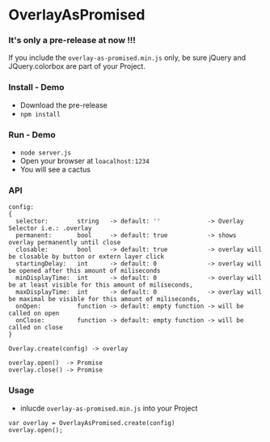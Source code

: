 # OverlayAsPromised

### It's only a pre-release at now !!!
If you include the ```overlay-as-promised.min.js``` only, be sure jQuery and JQuery.colorbox are part of your Project.

### Install - Demo

* Download the pre-release
* ``` npm install ``` 


### Run - Demo

* ``` node server.js ```
* Open your browser at ```loacalhost:1234 ```
* You will see a cactus 

### API
```
config: 
{
  selector:        string   -> default: ''             -> Overlay Selector i.e.: .overlay
  permanent:       bool     -> default: true           -> shows overlay permanently until close
  closable:        bool     -> default: true           -> overlay will be closable by button or extern layer click
  startingDelay:   int      -> default: 0              -> overlay will be opened after this amount of miliseconds
  minDisplayTime:  int      -> default: 0              -> overlay will be at least visible for this amount of miliseconds,
  maxDisplayTime:  int      -> default: 0              -> overlay will be maximal be visible for this amount of miliseconds,
  onOpen:          function -> default: empty function -> will be called on open
  onClose:         function -> default: empty function -> will be called on close
}
```
```
Overlay.create(config) -> overlay

overlay.open()  -> Promise
overlay.close() -> Promise
```

### Usage

* inlucde ```overlay-as-promised.min.js``` into your Project

``` 
var overlay = OverlayAsPromised.create(config) 
overlay.open();
```
